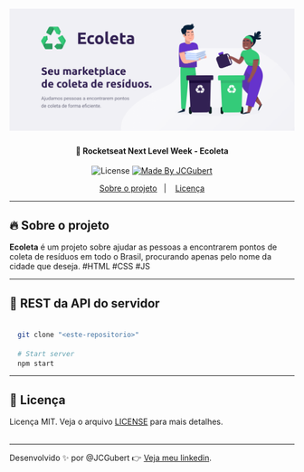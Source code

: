﻿<h1 align="center"><img src="https://github.com/fabiopicolijr/nlw-01-web/blob/9277bde024b7eb3d062acf10198ff4970309f1b7/src/assets/banner.png"></h1>

<h4 align="center">
  🚀 Rocketseat Next Level Week - Ecoleta
</h4>

<p align="center">
  <img alt="License" src="https://img.shields.io/static/v1?label=license&message=MIT&color=282A36">

  <a href="https://github.com/JCGubert">
    <img alt="Made By JCGubert" title="Made By JCGubert" src="https://img.shields.io/badge/made%20by-JCGubert-34CB79" alt="Made by JCGubert" />
  <a>
</p>

<p align="center">
  <a href="#fire-about-the-project">Sobre o projeto</a>&nbsp;&nbsp;&nbsp;|&nbsp;&nbsp;&nbsp;
  <a href="#memo-license">Licença</a>
</p>

---

##  :fire: Sobre o projeto

<p>
  <b>Ecoleta</b> é um projeto sobre ajudar as pessoas a encontrarem pontos de coleta de resíduos em todo o Brasil, procurando apenas pelo nome da cidade que deseja. #HTML #CSS #JS
</p>

---

##  :electric_plug: REST da API do servidor

```bash

  git clone "<este-repositorio>"

  # Start server
  npm start


```
---

## :memo: Licença

Licença MIT. Veja o arquivo [LICENSE](LICENSE.md) para mais detalhes.
<br />
<br />

---

Desenvolvido :sparkles: por @JCGubert :point_right: [Veja meu linkedin](http://www.linkedin.com/in/joao-gubert).